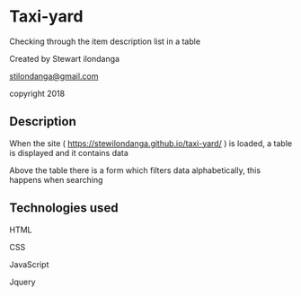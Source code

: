 # Taxi-yard
Checking through the item description list in a table

Created by Stewart ilondanga

stilondanga@gmail.com

copyright 2018

## Description
When the site ( https://stewilondanga.github.io/taxi-yard/ ) is loaded, a table is displayed and it contains data

Above the table there is a form which filters data alphabetically, this happens when searching

## Technologies used
HTML

CSS

JavaScript

Jquery
